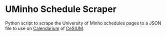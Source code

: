 # UMinho Schedule Scraper 

Python script to scrape the University of Minho schedules pages to a JSON file to use on [Calendarium](https://calendario.cesium.di.uminho.pt/) of [CeSIUM](https://github.com/cesium).
